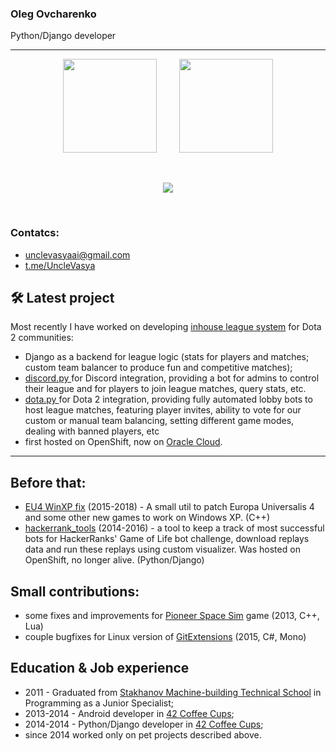 ### Oleg Ovcharenko
Python/Django developer

----------------------------

<p align="center">
    <img height="150px" src="https://github-readme-stats.vercel.app/api?username=unclevasya&show_icons=true&theme=tokyonight" />
    &nbsp; &nbsp; &nbsp; &nbsp;
    <img height="150px" src="https://github-readme-stats.vercel.app/api/top-langs/?username=unclevasya&layout=compact&theme=tokyonight" /> 
</p>

<br/>

<p align="center">
    <img src="https://github-profile-trophy.vercel.app/?username=unclevasya&theme=juicyfresh&no-bg=true&column=6&no-frame=true&title=MultiLanguage,Commit,PR,Issues,Followers,Repo,AllSuperRank,LongTimeUser" />
</p>

<br/>

### Contatcs:

- unclevasyaai@gmail.com
- [t.me/UncleVasya]()


## 🛠 Latest project
Most recently I have worked on developing [inhouse league system](https://github.com/UncleVasya/Dota2-EU-Ladder) for Dota 2 communities: 
 * Django as a backend for league logic (stats for players and matches; custom team balancer to produce fun and competitive matches);
 * [discord.py ](https://discordpy.readthedocs.io/en/stable/) for Discord integration, providing a bot for admins to control their league and for players to join league matches, query stats, etc.
 * [dota.py ](https://github.com/ValvePython/dota2) for Dota 2 integration, providing fully automated lobby bots to host league matches, featuring player invites, ability to vote for our custom or manual team balancing, setting different game modes, dealing with banned players, etc
 * first hosted on OpenShift, now on [Oracle Cloud](http://152.67.149.75:8000/).
------------

## Before that:
   * [EU4 WinXP fix](https://github.com/UncleVasya/EU4_WinXP_fix) (2015-2018) - A small util to patch Europa Universalis 4 and some other new games to work on Windows XP. (C++)
   * [hackerrank_tools](https://github.com/UncleVasya/hackerrank-tools) (2014-2016) - a tool to keep a track of most successful bots for HackerRanks' Game of Life bot challenge, download replays data and run these replays using custom visualizer. Was hosted on OpenShift, no longer alive. (Python/Django)
   
## Small contributions:
   * some fixes and improvements for [Pioneer Space Sim](https://github.com/pioneerspacesim/pioneer) game (2013, C++, Lua)
   * couple bugfixes for Linux version of [GitExtensions](https://github.com/gitextensions/gitextensions/) (2015, C#, Mono)


## Education & Job experience
- 2011 - Graduated from [Stakhanov Machine-building Technical School](https://smt-org.ru/) in Programming as a Junior Specialist;
- 2013-2014 - Android developer in [42 Coffee Cups](https://jobs.dou.ua/companies/42-coffee-cups/);
- 2014-2014 - Python/Django developer in [42 Coffee Cups](https://jobs.dou.ua/companies/42-coffee-cups/);
- since 2014 worked only on pet projects described above.
